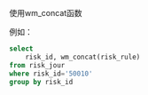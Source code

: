 使用wm_concat函数

例如：

~~~sql
select 
    risk_id, wm_concat(risk_rule) 
from risk_jour 
where risk_id='50010'
group by risk_id
~~~

